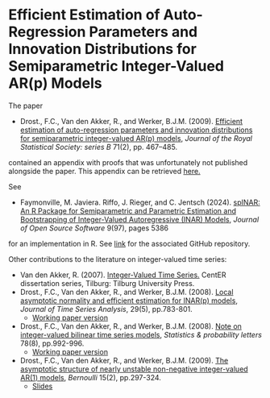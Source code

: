 # Efficient Estimation of Auto-Regression Parameters and Innovation Distributions for Semiparametric Integer-Valued AR(p) Models

The paper
<ul>
 <li> Drost., F.C., Van den Akker, R., and Werker, B.J.M. (2009). <a href="https://doi.org/10.1111/j.1467-9868.2008.00687.x" target="_blank" rel="noopener noreferrer">
  Efficient estimation of auto-regression parameters and innovation distributions for semiparametric integer-valued AR(p) models</a>, <i>Journal of the Royal Statistical Society: series B</i> 71(2), pp. 467–485.
 </li></ul>
contained an appendix with proofs that was unfortunately not published alongside the paper. This appendix can be retrieved <a href="https://github.com/ramonVDAKKER/integer-valued-time-series/blob/main/DvdAW%20(2009%3B%20JRSBB)%20-%20Technical%20Appendix.pdf"  target="_blank"  rel="noopener noreferrer">here.</a>  

  
See 
<ul>
 <li>Faymonville, M. Javiera. Riffo, J. Rieger, and C. Jentsch (2024). <a href="https://doi.org/10.21105/joss.05386" target="_blank" rel="noopener noreferrer">
  spINAR: An R Package for Semiparametric and Parametric Estimation and Bootstrapping of Integer-Valued Autoregressive (INAR) Models</a>, <i>Journal of Open Source Software</i> 9(97), pages 5386
 </li></ul>
for an implementation in R. See <a href="https://github.com/MFaymon/spINAR" target="_blank"  rel="noopener noreferrer">link</a> for the associated GitHub repository.

Other contributions to the literature on integer-valued time series:
<ul>
 <li> Van den Akker, R. (2007). <a href="https://papers.ssrn.com/sol3/papers.cfm?abstract_id=2412998" target="_blank">Integer-Valued Time Series.</a> CentER dissertation series, Tilburg: Tilburg University Press.
 <li> Drost., F.C., Van den Akker, R., and Werker, B.J.M. (2008). <a href="https://doi.org/10.1111/j.1467-9892.2008.00581.x" target="_blank">Local asymptotic normality and efficient estimation for INAR(p) models</a>, <i>Journal of Time Series Analysis</i>, 29(5), pp.783-801.
  <ul>
   <li> <a href="https://papers.ssrn.com/sol3/papers.cfm?abstract_id=905487" target="_blank">Working paper version</a>
  </ul>
 <li>  Drost., F.C., Van den Akker, R., and Werker, B.J.M. (2008).  <a href="https://doi.org/10.1016/j.spl.2007.10.008" target="_blank"  rel="noopener noreferrer">
   Note on integer-valued bilinear time series models</a>, <i>Statistics & probability letters</i> 78(8), pp.992-996.
  <ul>
   <li> <a href="https://papers.ssrn.com/sol3/papers.cfm?abstract_id=1004283" target="_blank">Working paper version</a>
  </ul>
<li>  Drost., F.C., Van den Akker, R., and Werker, B.J.M. (2009). <a href="https://doi.org/10.3150/08-BEJ153" target="_blank"  rel="noopener noreferrer">The asymptotic structure of nearly unstable non-negative integer-valued AR(1) models</a>, <i>Bernoulli</i> 15(2), pp.297-324.
     <ul><li><a href="https://github.com/ramonVDAKKER/research-Efficient-estimation-semiparametric-INAR-models/blob/main/slides%20-%20nearly%20unstable%20INAR.pdf">Slides</a>
    </ul>
 </ul>
  
